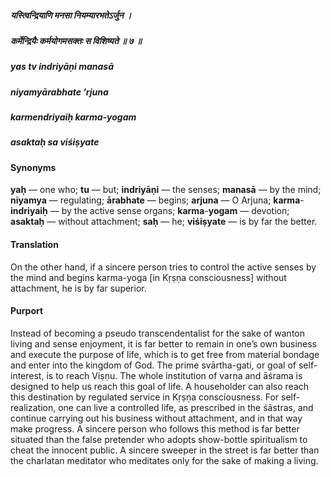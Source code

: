 ##### यस्त्विन्द्रियाणि मनसा नियम्यारभतेऽर्जुन ।
##### कर्मेन्द्रियैः कर्मयोगमसक्तः स विशिष्यते ॥ ७ ॥

##### yas tv indriyāṇi manasā
##### niyamyārabhate ’rjuna
##### karmendriyaiḥ karma-yogam
##### asaktaḥ sa viśiṣyate

#### Synonyms

**yaḥ** — one who; **tu** — but; **indriyāṇi** — the senses; **manasā** — by the mind; **niyamya** — regulating; **ārabhate** — begins; **arjuna** — O Arjuna; **karma**-**indriyaiḥ** — by the active sense organs; **karma**-**yogam** — devotion; **asaktaḥ** — without attachment; **saḥ** — he; **viśiṣyate** — is by far the better.

#### Translation

On the other hand, if a sincere person tries to control the active senses by the mind and begins karma-yoga [in Kṛṣṇa consciousness] without attachment, he is by far superior.

#### Purport

Instead of becoming a pseudo transcendentalist for the sake of wanton living and sense enjoyment, it is far better to remain in one’s own business and execute the purpose of life, which is to get free from material bondage and enter into the kingdom of God. The prime svārtha-gati, or goal of self-interest, is to reach Viṣṇu. The whole institution of varṇa and āśrama is designed to help us reach this goal of life. A householder can also reach this destination by regulated service in Kṛṣṇa consciousness. For self-realization, one can live a controlled life, as prescribed in the śāstras, and continue carrying out his business without attachment, and in that way make progress. A sincere person who follows this method is far better situated than the false pretender who adopts show-bottle spiritualism to cheat the innocent public. A sincere sweeper in the street is far better than the charlatan meditator who meditates only for the sake of making a living.